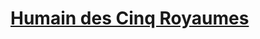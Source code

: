 ﻿---
!LinkItem
Link: l5r_human_hd.md
NameLink: <!--NameLink-->[Humain des Cinq Royaumes](hd_l5r_human.md)<!--/NameLink-->
Id: l5r_index_hd.md#humain-des-cinq-royaumes
ParentLink: l5r_index_hd.md#les-cinq-royaumes--les-règles-spécifiques
Name: Humain des Cinq Royaumes
ParentName: 'Les Cinq Royaumes : Les règles spécifiques'
Attributes: {}
AttributesDictionary: >+
  {}

---




# [Humain des Cinq Royaumes](hd_l5r_human.md)



